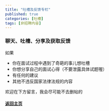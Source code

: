 ```yaml
---
title: "吐槽及反馈专栏"
published: true
categories: [吐槽]
tags: [非招聘内容]
---
```


### 聊天、吐槽、分享及获取反馈
如果
- 你在面试过程中遇到了奇葩的事儿想吐槽
- 你想分享自己的面试心得（不要泄露具体试题喔）
- 有任何的建议
- 其他不违反国家法律法规的内容

欢迎在下方留言，我会尽可能不去删帖的

#### [返回主页](https://ashma.info)
